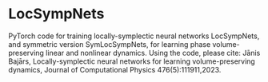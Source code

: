 # LocSympNets
PyTorch code for training locally-symplectic neural networks LocSympNets, and symmetric version SymLocSympNets, for learning phase volume-preserving linear and nonlinear dynamics. Using the code, please cite: Jānis Bajārs, Locally-symplectic neural networks for learning volume-preserving dynamics, Journal of Computational Physics 476(5):111911,2023.
